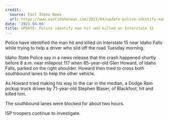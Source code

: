 ```yaml
---
credit:
  source: East Idaho News
  url: https://www.eastidahonews.com/2021/04/update-police-identify-man-hit-and-killed-on-interstate-15/
date: '2021-04-06'
title: UPDATE: Police identify man hit and killed on Interstate 15
---
```

Police have identified the man hit and killed on Interstate 15 near Idaho Falls while trying to help a driver who slid off the road Tuesday morning.

Idaho State Police say in a news release that the crash happened shortly before 8 a.m. near milepost 117 when 85-year-old Glen Howard, of Idaho Falls, parked on the right shoulder. Howard then tried to cross both southbound lanes to help the other vehicle.

As Howard tried making his way to the car in the median, a Dodge Ram pickup truck driven by 71-year-old Stephen Blaser, of Blackfoot, hit and killed him.

The southbound lanes were blocked for about two hours.

ISP troopers continue to investigate.
